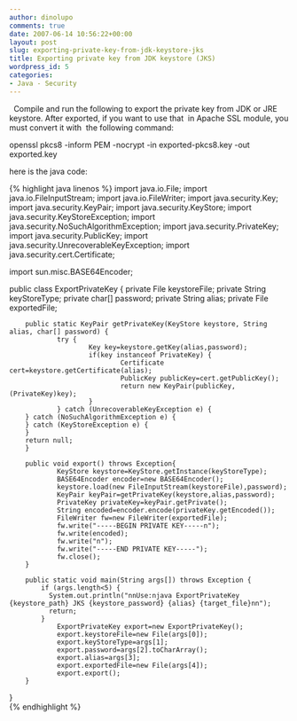 ```yaml
---
author: dinolupo
comments: true
date: 2007-06-14 10:56:22+00:00
layout: post
slug: exporting-private-key-from-jdk-keystore-jks
title: Exporting private key from JDK keystore (JKS)
wordpress_id: 5
categories:
- Java - Security
---
```


  Compile and run the following to export the private key from JDK or JRE keystore. After exported, if you want to use that  in Apache SSL module, you must convert it with  the following command:  
  
openssl pkcs8 -inform PEM -nocrypt -in exported-pkcs8.key -out exported.key  
  
here is the java code:  
<!--more-->
 {% highlight java linenos %} 
import java.io.File;
import java.io.FileInputStream;
import java.io.FileWriter;
import java.security.Key;
import java.security.KeyPair;
import java.security.KeyStore;
import java.security.KeyStoreException;
import java.security.NoSuchAlgorithmException;
import java.security.PrivateKey;
import java.security.PublicKey;
import java.security.UnrecoverableKeyException;
import java.security.cert.Certificate;

import sun.misc.BASE64Encoder;

public class ExportPrivateKey {
        private File keystoreFile;
        private String keyStoreType;
        private char[] password;
        private String alias;
        private File exportedFile;

        public static KeyPair getPrivateKey(KeyStore keystore, String alias, char[] password) {
                try {
                        Key key=keystore.getKey(alias,password);
                        if(key instanceof PrivateKey) {
                                Certificate cert=keystore.getCertificate(alias);
                                PublicKey publicKey=cert.getPublicKey();
                                return new KeyPair(publicKey,(PrivateKey)key);
                        }
                } catch (UnrecoverableKeyException e) {
        } catch (NoSuchAlgorithmException e) {
        } catch (KeyStoreException e) {
        }
        return null;
        }

        public void export() throws Exception{
                KeyStore keystore=KeyStore.getInstance(keyStoreType);
                BASE64Encoder encoder=new BASE64Encoder();
                keystore.load(new FileInputStream(keystoreFile),password);
                KeyPair keyPair=getPrivateKey(keystore,alias,password);
                PrivateKey privateKey=keyPair.getPrivate();
                String encoded=encoder.encode(privateKey.getEncoded());
                FileWriter fw=new FileWriter(exportedFile);
                fw.write("-----BEGIN PRIVATE KEY-----n");
                fw.write(encoded);
                fw.write("n");
                fw.write("-----END PRIVATE KEY-----");
                fw.close();
        }

        public static void main(String args[]) throws Exception {
            if (args.length<5) {
              System.out.println("nnUse:njava ExportPrivateKey {keystore_path} JKS {keystore_password} {alias} {target_file}nn");
              return;
            }
                ExportPrivateKey export=new ExportPrivateKey();
                export.keystoreFile=new File(args[0]);
                export.keyStoreType=args[1];
                export.password=args[2].toCharArray();
                export.alias=args[3];
                export.exportedFile=new File(args[4]);
                export.export();
        }
}           
{% endhighlight %}